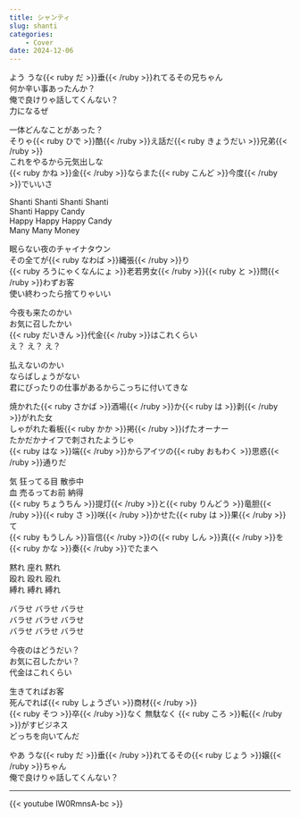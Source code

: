 ```yaml
---
title: シャンティ
slug: shanti
categories:
    - Cover
date: 2024-12-06
---
```

よう うな{{< ruby だ >}}垂{{< /ruby >}}れてるその兄ちゃん  
何か辛い事あったんか？  
俺で良けりゃ話してくんない？  
力になるぜ  

一体どんなことがあった？  
そりゃ{{< ruby ひで >}}酷{{< /ruby >}}え話だ{{< ruby きょうだい >}}兄弟{{< /ruby >}}  
これをやるから元気出しな  
{{< ruby かね >}}金{{< /ruby >}}ならまた{{< ruby こんど >}}今度{{< /ruby >}}でいいさ  

Shanti Shanti Shanti Shanti  
Shanti Happy Candy  
Happy Happy Happy Candy  
Many Many Money  

眠らない夜のチャイナタウン  
その全てが{{< ruby なわば >}}縄張{{< /ruby >}}り  
{{< ruby ろうにゃくなんにょ >}}老若男女{{< /ruby >}}{{< ruby と >}}問{{< /ruby >}}わずお客  
使い終わったら捨てりゃいい  

今夜も来たのかい  
お気に召したかい  
{{< ruby だいきん >}}代金{{< /ruby >}}はこれくらい  
え？ え？ え？  

払えないのかい  
ならばしょうがない  
君にぴったりの仕事があるからこっちに付いてきな  

焼かれた{{< ruby さかば >}}酒場{{< /ruby >}}か{{< ruby は >}}剥{{< /ruby >}}がれた女  
しゃがれた看板{{< ruby かか >}}掲{{< /ruby >}}げたオーナー  
たかだかナイフで刺されたようじゃ  
{{< ruby はな >}}端{{< /ruby >}}からアイツの{{< ruby おもわく >}}思惑{{< /ruby >}}通りだ  

気 狂ってる目 散歩中  
血 売るってお前 納得  
{{< ruby ちょうちん >}}提灯{{< /ruby >}}と{{< ruby りんどう >}}竜胆{{< /ruby >}}{{< ruby さ >}}咲{{< /ruby >}}かせた{{< ruby は >}}果{{< /ruby >}}て  
{{< ruby もうしん >}}盲信{{< /ruby >}}の{{< ruby しん >}}真{{< /ruby >}}を{{< ruby かな >}}奏{{< /ruby >}}でたまへ  

黙れ 座れ 黙れ  
殴れ 殴れ 殴れ  
縛れ 縛れ 縛れ  

バラせ バラせ バラせ  
バラせ バラせ バラせ  
バラせ バラせ バラせ  

今夜のはどうだい？  
お気に召したかい？  
代金はこれくらい  

生きてればお客  
死んでれば{{< ruby しょうざい >}}商材{{< /ruby >}}  
{{< ruby そつ >}}卒{{< /ruby >}}なく 無駄なく {{< ruby ころ >}}転{{< /ruby >}}がすビジネス  
どっちを向いてんだ  

やあ うな{{< ruby だ >}}垂{{< /ruby >}}れてるその{{< ruby じょう >}}嬢{{< /ruby >}}ちゃん  
俺で良けりゃ話してくんない？  

---

{{< youtube IW0RmnsA-bc >}}